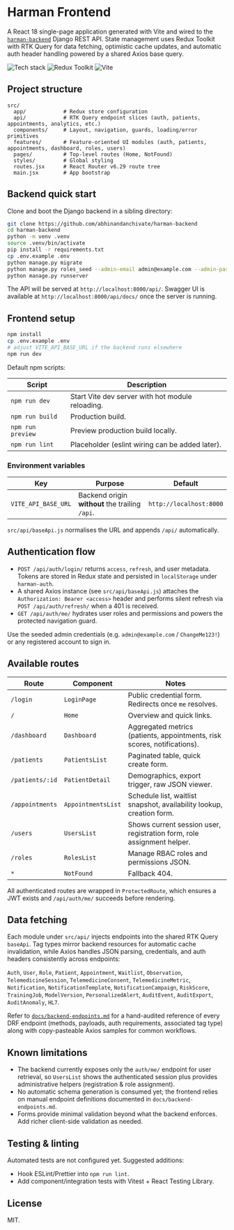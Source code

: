 # Harman Frontend

A React 18 single-page application generated with Vite and wired to the [`harman-backend`](https://github.com/abhinandanchivate/harman-backend) Django REST API. State management uses Redux Toolkit with RTK Query for data fetching, optimistic cache updates, and automatic auth header handling powered by a shared Axios base query.

![Tech stack](https://img.shields.io/badge/React-18-61dafb?style=for-the-badge) ![Redux Toolkit](https://img.shields.io/badge/Redux%20Toolkit-RTK%20Query-764abc?style=for-the-badge) ![Vite](https://img.shields.io/badge/Vite-7-646cff?style=for-the-badge)

## Project structure

```
src/
  app/            # Redux store configuration
  api/            # RTK Query endpoint slices (auth, patients, appointments, analytics, etc.)
  components/     # Layout, navigation, guards, loading/error primitives
  features/       # Feature-oriented UI modules (auth, patients, appointments, dashboard, roles, users)
  pages/          # Top-level routes (Home, NotFound)
  styles/         # Global styling
  routes.jsx      # React Router v6.29 route tree
  main.jsx        # App bootstrap
```

## Backend quick start

Clone and boot the Django backend in a sibling directory:

```bash
git clone https://github.com/abhinandanchivate/harman-backend
cd harman-backend
python -m venv .venv
source .venv/bin/activate
pip install -r requirements.txt
cp .env.example .env
python manage.py migrate
python manage.py roles_seed --admin-email admin@example.com --admin-password ChangeMe123!
python manage.py runserver
```

The API will be served at `http://localhost:8000/api/`. Swagger UI is available at `http://localhost:8000/api/docs/` once the server is running.

## Frontend setup

```bash
npm install
cp .env.example .env
# adjust VITE_API_BASE_URL if the backend runs elsewhere
npm run dev
```

Default npm scripts:

| Script | Description |
| --- | --- |
| `npm run dev` | Start Vite dev server with hot module reloading. |
| `npm run build` | Production build. |
| `npm run preview` | Preview production build locally. |
| `npm run lint` | Placeholder (eslint wiring can be added later). |

### Environment variables

| Key | Purpose | Default |
| --- | --- | --- |
| `VITE_API_BASE_URL` | Backend origin **without** the trailing `/api`. | `http://localhost:8000` |

`src/api/baseApi.js` normalises the URL and appends `/api/` automatically.

## Authentication flow

* `POST /api/auth/login/` returns `access`, `refresh`, and user metadata. Tokens are stored in Redux state and persisted in `localStorage` under `harman-auth`.
* A shared Axios instance (see `src/api/baseApi.js`) attaches the `Authorization: Bearer <access>` header and performs silent refresh via `POST /api/auth/refresh/` when a 401 is received.
* `GET /api/auth/me/` hydrates user roles and permissions and powers the protected navigation guard.

Use the seeded admin credentials (e.g. `admin@example.com` / `ChangeMe123!`) or any registered account to sign in.

## Available routes

| Route | Component | Notes |
| --- | --- | --- |
| `/login` | `LoginPage` | Public credential form. Redirects once `me` resolves. |
| `/` | `Home` | Overview and quick links. |
| `/dashboard` | `Dashboard` | Aggregated metrics (patients, appointments, risk scores, notifications). |
| `/patients` | `PatientsList` | Paginated table, quick create form. |
| `/patients/:id` | `PatientDetail` | Demographics, export trigger, raw JSON viewer. |
| `/appointments` | `AppointmentsList` | Schedule list, waitlist snapshot, availability lookup, creation form. |
| `/users` | `UsersList` | Shows current session user, registration form, role assignment helper. |
| `/roles` | `RolesList` | Manage RBAC roles and permissions JSON. |
| `*` | `NotFound` | Fallback 404.

All authenticated routes are wrapped in `ProtectedRoute`, which ensures a JWT exists and `/api/auth/me/` succeeds before rendering.

## Data fetching

Each module under `src/api/` injects endpoints into the shared RTK Query `baseApi`. Tag types mirror backend resources for automatic cache invalidation, while Axios handles JSON parsing, credentials, and auth headers consistently across endpoints:

`Auth`, `User`, `Role`, `Patient`, `Appointment`, `Waitlist`, `Observation`, `TelemedicineSession`, `TelemedicineConsent`, `TelemedicineMetric`, `Notification`, `NotificationTemplate`, `NotificationCampaign`, `RiskScore`, `TrainingJob`, `ModelVersion`, `PersonalizedAlert`, `AuditEvent`, `AuditExport`, `AuditAnomaly`, `HL7`.

Refer to [`docs/backend-endpoints.md`](docs/backend-endpoints.md) for a hand-audited reference of every DRF endpoint (methods, payloads, auth requirements, associated tag type) along with copy-pasteable Axios samples for common workflows.

## Known limitations

* The backend currently exposes only the `auth/me/` endpoint for user retrieval, so `UsersList` shows the authenticated session plus provides administrative helpers (registration & role assignment).
* No automatic schema generation is consumed yet; the frontend relies on manual endpoint definitions documented in `docs/backend-endpoints.md`.
* Forms provide minimal validation beyond what the backend enforces. Add richer client-side validation as needed.

## Testing & linting

Automated tests are not configured yet. Suggested additions:

* Hook ESLint/Prettier into `npm run lint`.
* Add component/integration tests with Vitest + React Testing Library.

## License

MIT.
